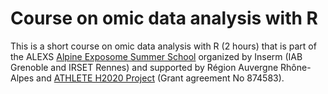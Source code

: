 # Course on omic data analysis with R 
This is a short course on omic data analysis with R (2 hours) that is part of the ALEXS [Alpine Exposome Summer School](https://exposomesummerschool.com/) organized by Inserm (IAB Grenoble and IRSET Rennes) and supported by Région Auvergne Rhône-Alpes and [ATHLETE H2020 Project](https://athleteproject.eu/) (Grant agreement No 874583).
